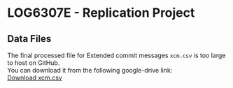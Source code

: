 # LOG6307E - Replication Project

## Data Files

The final processed file for Extended commit messages `xcm.csv` is too large to host on GitHub.  
You can download it from the following google-drive link:  
[Download xcm.csv](https://drive.google.com/file/d/1kufcK4rrE5n2QjS2sgOWIVEBKbR7I9vm/view?usp=share_link)
